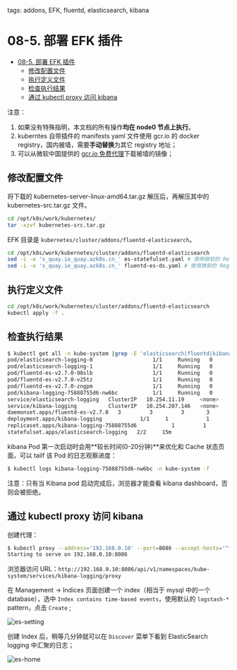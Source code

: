 tags: addons, EFK, fluentd, elasticsearch, kibana

# 08-5. 部署 EFK 插件

<!-- TOC -->

- [08-5. 部署 EFK 插件](#08-5-部署-efk-插件)
    - [修改配置文件](#修改配置文件)
    - [执行定义文件](#执行定义文件)
    - [检查执行结果](#检查执行结果)
    - [通过 kubectl proxy 访问 kibana](#通过-kubectl-proxy-访问-kibana)

<!-- /TOC -->

注意：
1. 如果没有特殊指明，本文档的所有操作**均在 node0 节点上执行**。
2. kuberntes 自带插件的 manifests yaml 文件使用 gcr.io 的 docker registry，国内被墙，需要**手动替换**为其它 registry 地址；
3. 可以从微软中国提供的 [gcr.io 免费代理](http://mirror.azure.cn/help/gcr-proxy-cache.html)下载被墙的镜像；

## 修改配置文件

将下载的 kubernetes-server-linux-amd64.tar.gz 解压后，再解压其中的 kubernetes-src.tar.gz 文件。

``` bash
cd /opt/k8s/work/kubernetes/
tar -xzvf kubernetes-src.tar.gz
```

EFK 目录是 `kubernetes/cluster/addons/fluentd-elasticsearch`。

``` bash
cd /opt/k8s/work/kubernetes/cluster/addons/fluentd-elasticsearch
sed -i -e 's_quay.io_quay.azk8s.cn_' es-statefulset.yaml # 使用微软的 Registry
sed -i -e 's_quay.io_quay.azk8s.cn_' fluentd-es-ds.yaml # 使用微软的 Registry
```

## 执行定义文件

``` bash
cd /opt/k8s/work/kubernetes/cluster/addons/fluentd-elasticsearch
kubectl apply -f .
```

## 检查执行结果

``` bash
$ kubectl get all -n kube-system |grep -E 'elasticsearch|fluentd|kibana'
pod/elasticsearch-logging-0                   1/1     Running   0          15m
pod/elasticsearch-logging-1                   1/1     Running   0          14m
pod/fluentd-es-v2.7.0-98slb                   1/1     Running   0          15m
pod/fluentd-es-v2.7.0-v25tz                   1/1     Running   0          15m
pod/fluentd-es-v2.7.0-zngpm                   1/1     Running   0          15m
pod/kibana-logging-75888755d6-nw6bc           1/1     Running   0          5m40s
service/elasticsearch-logging   ClusterIP   10.254.11.19     <none>        9200/TCP                 15m
service/kibana-logging          ClusterIP   10.254.207.146   <none>        5601/TCP                 15m
daemonset.apps/fluentd-es-v2.7.0   3         3         3       3            3           <none>                   15m
deployment.apps/kibana-logging            1/1     1            1           15m
replicaset.apps/kibana-logging-75888755d6           1         1         1       15m
statefulset.apps/elasticsearch-logging   2/2     15m
```

kibana Pod 第一次启动时会用**较长时间(0-20分钟)**来优化和 Cache 状态页面，可以 tailf 该 Pod 的日志观察进度：

``` bash
$ kubectl logs kibana-logging-75888755d6-nw6bc -n kube-system -f
```

注意：只有当 Kibana pod 启动完成后，浏览器才能查看 kibana dashboard，否则会被拒绝。

## 通过 kubectl proxy 访问 kibana

创建代理：

``` bash
$ kubectl proxy --address='192.168.0.10' --port=8086 --accept-hosts='^*$'
Starting to serve on 192.168.0.10:8086
```

浏览器访问 URL：`http://192.168.0.10:8086/api/v1/namespaces/kube-system/services/kibana-logging/proxy`
    
在 Management -> Indices 页面创建一个 index（相当于 mysql 中的一个 database），选中 `Index contains time-based events`，使用默认的 `logstash-*` pattern，点击 `Create` ;

![es-setting](./images/es-setting.png)

创建 Index 后，稍等几分钟就可以在 `Discover` 菜单下看到 ElasticSearch logging 中汇聚的日志；

![es-home](./images/es-home.png)